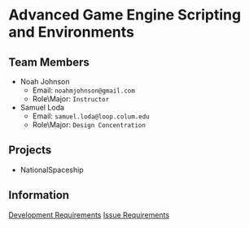 # Advanced Game Engine Scripting and Environments

## Team Members

- Noah Johnson
    - Email: `noahmjohnson@gmail.com`
    - Role\Major: `Instructor`
- Samuel Loda
    - Email: `samuel.loda@loop.colum.edu`
    - Role\Major: `Design Concentration`

## Projects
- NationalSpaceship <a href="https://github.com/IAMColumbia/NationalSpaceship.git"><i class="fa fa-git-square"></i></a>

## Information
<a href="development.md" title="Development">Development Requirements</a>
<a href="issue_requirements.md" title="Issue Requirements">Issue Requirements</a>
